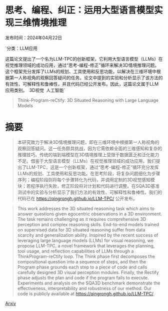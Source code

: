 # 思考、编程、纠正：运用大型语言模型实现三维情境推理

发布时间：2024年04月22日

`分类：LLM应用

这篇论文提出了一个名为LLM-TPC的创新框架，它利用大型语言模型（LLMs）在视觉推理领域的成功应用，通过“思考-编程-修正”循环来解决3D情境推理问题。这个框架充分发挥了LLMs的规划、工具使用和反思功能，以解决在三维环境中根据第一人称视角的观察回答疑问的任务。论文中提到的实验和分析显示了该方法的有效性、可解释性和鲁棒性，并且代码已经公开发布。因此，这篇论文属于LLM应用类别。` `3D视觉` `人工智能`

> Think-Program-reCtify: 3D Situated Reasoning with Large Language Models

# 摘要

> 本研究致力于解决3D情境推理问题，即在三维环境中根据第一人称视角的观察回答疑问。这一任务颇具挑战，因为它需依赖全面的三维感知和复杂的推理技巧。传统的端到端模型在3D情境推理上受限于数据匮乏和泛化能力不足。借鉴于大型语言模型（LLMs）在视觉推理领域的成功应用，我们提出了LLM-TPC，这是一个创新框架，通过“思考-编程-修正”循环充分发挥LLMs的规划、工具使用和反思功能。在思考阶段，将复杂问题细化为步骤序列；编程阶段则将每个步骤转化为代码，并调用定制的3D视觉感知模块；若程序执行失败，修正阶段将对计划和代码进行调整。在SQA3D基准测试中的实验与分析显示了我们方法的有效性、可解释性和鲁棒性。我们的代码已在 https://qingrongh.github.io/LLM-TPC/ 公开发布。

> This work addresses the 3D situated reasoning task which aims to answer questions given egocentric observations in a 3D environment. The task remains challenging as it requires comprehensive 3D perception and complex reasoning skills. End-to-end models trained on supervised data for 3D situated reasoning suffer from data scarcity and generalization ability. Inspired by the recent success of leveraging large language models (LLMs) for visual reasoning, we propose LLM-TPC, a novel framework that leverages the planning, tool usage, and reflection capabilities of LLMs through a ThinkProgram-reCtify loop. The Think phase first decomposes the compositional question into a sequence of steps, and then the Program phase grounds each step to a piece of code and calls carefully designed 3D visual perception modules. Finally, the Rectify phase adjusts the plan and code if the program fails to execute. Experiments and analysis on the SQA3D benchmark demonstrate the effectiveness, interpretability and robustness of our method. Our code is publicly available at https://qingrongh.github.io/LLM-TPC/.

[Arxiv](https://arxiv.org/abs/2404.14705)
